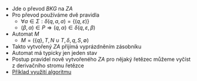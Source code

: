 - Jde o převod *BKG* na *ZA*
- Pro převod používáme dvě pravidla
	- $\forall a \in \Sigma : \delta(q,a,a) = \{(q, \varepsilon)\}$
	- $(\beta, \alpha) \in P \Rightarrow (q,\alpha) \in \delta(q,\varepsilon, \beta)$
- Automat *M*
	- $M = (\{q\}, T, N\cup T, \delta,q,S,\emptyset)$
- Takto vytvořený *ZA* přijímá vyprázdněním zásobníku
- Automat má typicky jen jeden stav
- Postup pravidel nově vytvořeného *ZA* pro nějaký řetězec můžeme vyčíst z derivačního stromu řetězce 
- [Příklad využití algoritmu](https://youtu.be/Vp_oBaNiIFg?list=PLdn7h8pmNOL-dewLJKrUIlDNtPBRytnRB&t=5426)